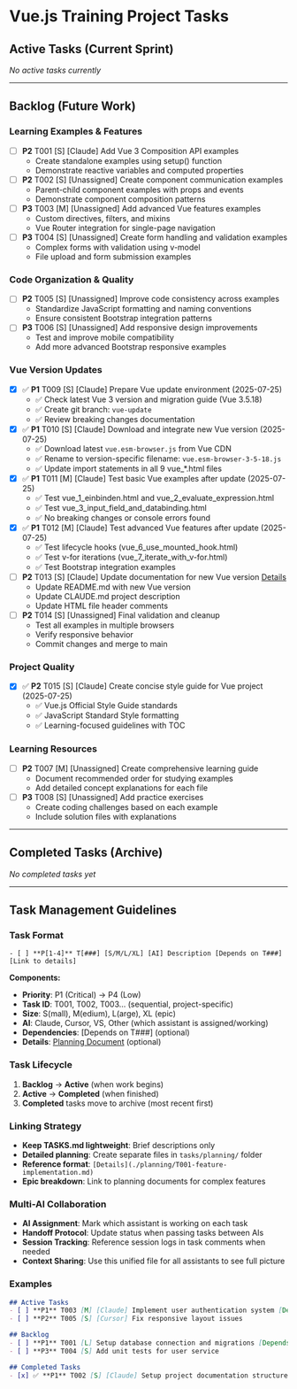 # Vue.js Training Project Tasks

## Active Tasks (Current Sprint)

*No active tasks currently*

---

## Backlog (Future Work)

### Learning Examples & Features
- [ ] **P2** T001 [S] [Claude] Add Vue 3 Composition API examples
  - Create standalone examples using setup() function
  - Demonstrate reactive variables and computed properties
- [ ] **P2** T002 [S] [Unassigned] Create component communication examples  
  - Parent-child component examples with props and events
  - Demonstrate component composition patterns
- [ ] **P3** T003 [M] [Unassigned] Add advanced Vue features examples
  - Custom directives, filters, and mixins
  - Vue Router integration for single-page navigation
- [ ] **P3** T004 [S] [Unassigned] Create form handling and validation examples
  - Complex forms with validation using v-model
  - File upload and form submission examples

### Code Organization & Quality  
- [ ] **P2** T005 [S] [Unassigned] Improve code consistency across examples
  - Standardize JavaScript formatting and naming conventions
  - Ensure consistent Bootstrap integration patterns
- [ ] **P3** T006 [S] [Unassigned] Add responsive design improvements
  - Test and improve mobile compatibility
  - Add more advanced Bootstrap responsive examples

### Vue Version Updates
- [x] ✅ **P1** T009 [S] [Claude] Prepare Vue update environment (2025-07-25)
  - ✅ Check latest Vue 3 version and migration guide (Vue 3.5.18)
  - ✅ Create git branch: `vue-update`
  - ✅ Review breaking changes documentation
- [x] ✅ **P1** T010 [S] [Claude] Download and integrate new Vue version (2025-07-25)
  - ✅ Download latest `vue.esm-browser.js` from Vue CDN
  - ✅ Rename to version-specific filename: `vue.esm-browser-3-5-18.js`
  - ✅ Update import statements in all 9 vue_*.html files
- [x] ✅ **P1** T011 [M] [Claude] Test basic Vue examples after update (2025-07-25)
  - ✅ Test vue_1_einbinden.html and vue_2_evaluate_expression.html
  - ✅ Test vue_3_input_field_and_databinding.html
  - ✅ No breaking changes or console errors found
- [x] ✅ **P1** T012 [M] [Claude] Test advanced Vue features after update (2025-07-25)
  - ✅ Test lifecycle hooks (vue_6_use_mounted_hook.html)
  - ✅ Test v-for iterations (vue_7_iterate_with_v-for.html)
  - ✅ Test Bootstrap integration examples
- [ ] **P2** T013 [S] [Claude] Update documentation for new Vue version [Details](./session-state-vue-update.md)
  - Update README.md with new Vue version
  - Update CLAUDE.md project description
  - Update HTML file header comments
- [ ] **P2** T014 [S] [Unassigned] Final validation and cleanup
  - Test all examples in multiple browsers
  - Verify responsive behavior
  - Commit changes and merge to main

### Project Quality
- [x] ✅ **P2** T015 [S] [Claude] Create concise style guide for Vue project (2025-07-25)
  - ✅ Vue.js Official Style Guide standards
  - ✅ JavaScript Standard Style formatting
  - ✅ Learning-focused guidelines with TOC

### Learning Resources
- [ ] **P2** T007 [M] [Unassigned] Create comprehensive learning guide
  - Document recommended order for studying examples  
  - Add detailed concept explanations for each file
- [ ] **P3** T008 [S] [Unassigned] Add practice exercises
  - Create coding challenges based on each example
  - Include solution files with explanations

---

## Completed Tasks (Archive)

*No completed tasks yet*

---

## Task Management Guidelines

### Task Format
```
- [ ] **P[1-4]** T[###] [S/M/L/XL] [AI] Description [Depends on T###] [Link to details]
```

**Components:**
- **Priority**: P1 (Critical) → P4 (Low)
- **Task ID**: T001, T002, T003... (sequential, project-specific)
- **Size**: S(mall), M(edium), L(arge), XL (epic)
- **AI**: Claude, Cursor, VS, Other (which assistant is assigned/working)
- **Dependencies**: [Depends on T###] (optional)
- **Details**: [Planning Document](./planning/task-details-T###.md) (optional)

### Task Lifecycle
1. **Backlog** → **Active** (when work begins)
2. **Active** → **Completed** (when finished)
3. **Completed** tasks move to archive (most recent first)

### Linking Strategy
- **Keep TASKS.md lightweight**: Brief descriptions only
- **Detailed planning**: Create separate files in `tasks/planning/` folder
- **Reference format**: `[Details](./planning/T001-feature-implementation.md)`
- **Epic breakdown**: Link to planning documents for complex features

### Multi-AI Collaboration
- **AI Assignment**: Mark which assistant is working on each task
- **Handoff Protocol**: Update status when passing tasks between AIs
- **Session Tracking**: Reference session logs in task comments when needed
- **Context Sharing**: Use this unified file for all assistants to see full picture

### Examples
```markdown
## Active Tasks
- [ ] **P1** T003 [M] [Claude] Implement user authentication system [Details](./planning/T003-auth-system.md)
- [ ] **P2** T005 [S] [Cursor] Fix responsive layout issues

## Backlog  
- [ ] **P1** T001 [L] Setup database connection and migrations [Depends on T003]
- [ ] **P3** T004 [S] Add unit tests for user service

## Completed Tasks
- [x] ✅ **P1** T002 [S] [Claude] Setup project documentation structure (2025-01-22)
```
